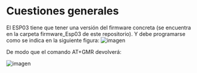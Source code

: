 # Cuestiones generales
El ESP03 tiene que tener una versión del firmware concreta (se encuentra en la carpeta firmware_Esp03 de este repositorio).
Y debe programarse como se indica en la siguiente figura:
![imagen](https://github.com/IoTopenTech/myIoTopenTech/assets/52624907/199912a8-8f29-43a1-9c59-1ab12b8b02d2)

De modo que el comando AT+GMR devolverá:

![imagen](https://github.com/IoTopenTech/myIoTopenTech/assets/52624907/e08d8723-b7f9-4d36-98ba-3bf0ea72def0)

